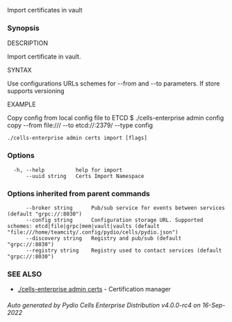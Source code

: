 Import certificates in vault

### Synopsis


DESCRIPTION

  Import certificate in vault. 

SYNTAX

  Use configurations URLs schemes for --from and --to parameters.
  If store supports versioning 

EXAMPLE

  Copy config from local config file to ETCD 
  $ ./cells-enterprise admin config copy --from file:/// --to etcd://:2379/ --type config



```
./cells-enterprise admin certs import [flags]
```

### Options

```
  -h, --help          help for import
      --uuid string   Certs Import Namespace
```

### Options inherited from parent commands

```
      --broker string      Pub/sub service for events between services (default "grpc://:8030")
      --config string      Configuration storage URL. Supported schemes: etcd|file|grpc|mem|vault|vaults (default "file:///home/teamcity/.config/pydio/cells/pydio.json")
      --discovery string   Registry and pub/sub (default "grpc://:8030")
      --registry string    Registry used to contact services (default "grpc://:8030")
```

### SEE ALSO

* [./cells-enterprise admin certs](./cells-enterprise-admin-certs)	 - Certification manager

###### Auto generated by Pydio Cells Enterprise Distribution v4.0.0-rc4 on 16-Sep-2022
